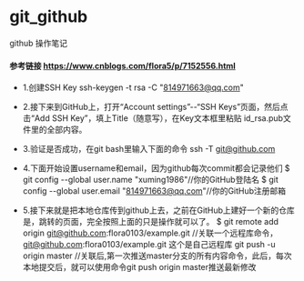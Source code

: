 # git_github
github 操作笔记

#### 参考链接 https://www.cnblogs.com/flora5/p/7152556.html

* 1.创建SSH Key 
ssh-keygen -t rsa -C "814971663@qq.com"


*  2.接下来到GitHub上，打开“Account settings”--“SSH Keys”页面，然后点击“Add SSH Key”，填上Title（随意写），在Key文本框里粘贴 id_rsa.pub文件里的全部内容。


*  3.验证是否成功，在git bash里输入下面的命令
ssh -T git@github.com

*  4.下面开始设置username和email，因为github每次commit都会记录他们
$ git config --global user.name  "xuming1986"//你的GitHub登陆名
$ git config --global user.email "814971663@qq.com"//你的GitHub注册邮箱

*  5.接下来就是把本地仓库传到github上去，之前在GitHub上建好一个新的仓库是，跳转的页面，完全按照上面的只是操作就可以了。
$ git remote add origin git@github.com:flora0103/example.git    //关联一个远程库命令， git@github.com:flora0103/example.git   这个是自己远程库
git push -u origin master    //关联后,第一次推送master分支的所有内容命令，此后，每次本地提交后，就可以使用命令git push origin master推送最新修改
